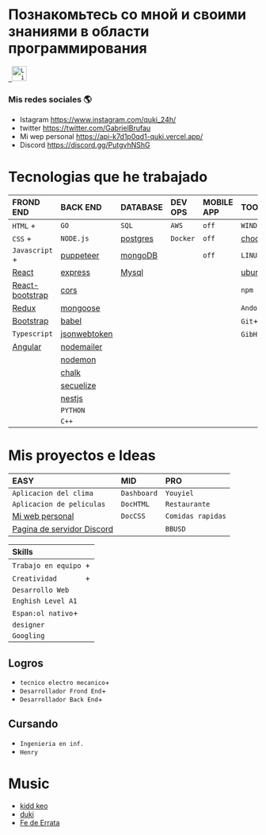 
# Познакомьтесь со мной и своими знаниями в области программирования


<p align="left">
  <code><a href="https://www.linkedin.com/in/gabriel-nestor-brufau-a504871b9/" target="_blank"> <img src="https://res.cloudinary.com/dlexbrcrv/image/upload/v1621273442/Proyects/linkedin_1_wfivod.svg" alt="Linkedin" height="30"/></a></code>
   
   
### Mis redes sociales 🌎 
- Istagram https://www.instagram.com/quki_24h/ 
- twitter https://twitter.com/GabrielBrufau 
- Mi wep personal https://api-k7d1p0qd1-quki.vercel.app/
- Discord https://discord.gg/PutgvhNShG


# Tecnologias que he trabajado
| FROND END          | BACK END        | DATABASE  | DEV OPS | MOBILE APP   | TOOLS 
| :--------          |:-------         | :------   | :--------|:----------   |:----------    |
| `HTML` +           |   `GO`          |  `SQL`    |  `AWS` |   `off`     |`WINDOWS`      |
| `CSS` +            | `NODE.js`       |[postgres]()|`Docker`| `off`    |[chocolatey]() |
|`Javascript` +      |[puppeteer]()    |[mongoDB]()|        |`off`  | `LINUX`       |
| [React]()          |[express]()      |[Mysql]()|        |              |[ubuntu]()     |
| [React-bootstrap]()|[cors]()         |           |        |              |`npm`          |
|[Redux]()           |[mongoose]()     |           |        |              |`Andoid`
|[Bootstrap]()       |[babel]()        |           |        |              |`Git`+
|`Typescript`        |[jsonwebtoken]() |           |        |              |`GibHub`+
| [Angular]()        |[nodemailer]()   |
|                    |[nodemon]()      |
|                    |[chalk]()        |
|                    |[secuelize]()    |
|                    |[nestjs]()       |
|                    |`PYTHON`
|                    |`C++` |

# Mis proyectos e Ideas
|EASY                      |MID           |PRO   
| :--------                |:-------      | :------
|`Aplicacion del clima`    |`Dashboard`   |`Youyiel`
|`Aplicacion de peliculas` |`DocHTML`     |`Restaurante`
|[Mi web personal](https://api-k7d1p0qd1-quki.vercel.app/)             |`DocCSS`      |`Comidas rapidas`
|[Pagina de servidor Discord](https://devkill.herokuapp.com/)||`BBUSD`



| Skills                         |    
| :-----------------------       | 
| `Trabajo en equipo `+          |                                  
| `Creatividad       `+          |  
| `Desarrollo Web   `            |
| `Enghish Level A1`             |
| `Espan:ol nativo`+             |
| `designer`                     |
|`Googling`                      |
 


 
 ## Logros
  - `tecnico electro mecanico`+
  - `Desarrollador Frond End`+
  - `Desarrollador Back End`+
 
   
 ## Cursando 
 - `Ingenieria en inf.`
 - `Henry`
 
 
 
 
 
# Music
 - [kidd keo]()
 - [duki]()
 - [Fe de Errata]()
 








